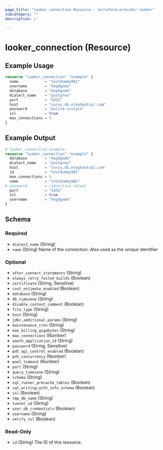 ```yaml
---
page_title: "looker_connection Resource - terraform-provider-looker"
subcategory: ""
description: |-
  
---
```

# looker_connection (Resource)

## Example Usage
```terraform
resource "looker_connection" "example" {
  name            = "testdummy901"
  username        = "hegdgxme"
  database        = "hegdgxme"
  dialect_name    = "postgres"
  port            = "5432"
  host            = "surus.db.elephantsql.com"
  password        = "polite-sculpin"
  ssl             = true
  max_connections = 5
}
```

## Example Output
```terraform
# looker_connection.example:
resource "looker_connection" "example" {
  database        = "hegdgxme"
  dialect_name    = "postgres"
  host            = "surus.db.elephantsql.com"
  id              = "testdummy901"
  max_connections = 5
  name            = "testdummy901"
# password        = (sensitive value)
  port            = "5432"
  ssl             = true
  username        = "hegdgxme"
}
```

<!-- schema generated by tfplugindocs -->
## Schema

### Required

- `dialect_name` (String)
- `name` (String) Name of the connection. Also used as the unique identifier

### Optional

- `after_connect_statements` (String)
- `always_retry_failed_builds` (Boolean)
- `certificate` (String, Sensitive)
- `cost_estimate_enabled` (Boolean)
- `database` (String)
- `db_timezone` (String)
- `disable_context_comment` (Boolean)
- `file_type` (String)
- `host` (String)
- `jdbc_additional_params` (String)
- `maintenance_cron` (String)
- `max_billing_gigabytes` (String)
- `max_connections` (Number)
- `oauth_application_id` (String)
- `password` (String, Sensitive)
- `pdt_api_control_enabled` (Boolean)
- `pdt_concurrency` (Number)
- `pool_timeout` (Number)
- `port` (String)
- `query_timezone` (String)
- `schema` (String)
- `sql_runner_precache_tables` (Boolean)
- `sql_writing_with_info_schema` (Boolean)
- `ssl` (Boolean)
- `tmp_db_name` (String)
- `tunnel_id` (String)
- `user_db_credentials` (Boolean)
- `username` (String)
- `verify_ssl` (Boolean)

### Read-Only

- `id` (String) The ID of this resource.
